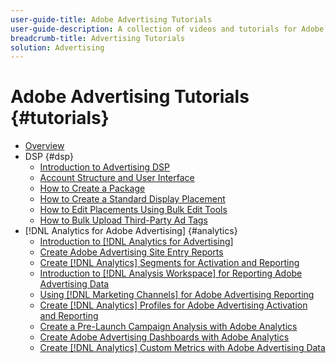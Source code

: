```yaml
---
user-guide-title: Adobe Advertising Tutorials
user-guide-description: A collection of videos and tutorials for Adobe Advertising.
breadcrumb-title: Advertising Tutorials
solution: Advertising
---
```


# Adobe Advertising Tutorials {#tutorials}

+ [Overview](overview.md)
+ DSP {#dsp}
  + [Introduction to Advertising DSP](/help/dsp/intro.md)
  + [Account Structure and User Interface](/help/dsp/ui.md)
  + [How to Create a Package](/help/dsp/package-create.md)
  + [How to Create a Standard Display Placement](/help/dsp/placement-create.md)
  + [How to Edit Placements Using Bulk Edit Tools](/help/dsp/bulk-edit-placement-tools.md)
  + [How to Bulk Upload Third-Party Ad Tags](/help/dsp/bulk-upload-third-party-ad-tags.md)
+ [!DNL Analytics for Adobe Advertising] {#analytics}
  + [Introduction to [!DNL Analytics for Advertising]](/help/integrations/analytics/intro-a4adc.md)
  + [Create Adobe Advertising Site Entry Reports](/help/integrations/analytics/analytics-site-entry-a4adc.md)
  + [Create [!DNL Analytics] Segments for Activation and Reporting](/help/integrations/analytics/analytics-segments-a4adc.md)
  + [Introduction to [!DNL Analysis Workspace] for Reporting Adobe Advertising Data](/help/integrations/analytics/analytics-analysis-workspace-a4adc.md)
  + [Using [!DNL Marketing Channels] for Adobe Advertising Reporting](/help/integrations/analytics/analytics-reporting-a4adc.md)
  + [Create [!DNL Analytics] Profiles for Adobe Advertising Activation and Reporting](/help/integrations/analytics/analytics-profiles-a4adc.md)
  + [Create a Pre-Launch Campaign Analysis with Adobe Analytics](/help/integrations/analytics/analytics-pre-launch-a4adc.md)
  + [Create Adobe Advertising Dashboards with Adobe Analytics](/help/integrations/analytics/analytics-dashboards-a4adc.md)
  + [Create [!DNL Analytics] Custom Metrics with Adobe Advertising Data](/help/integrations/analytics/analytics-custom-metrics-a4adc.md)

<!-- Add to DSP chapter once the videos are complete:
  + [How to Create a Placement](/help/dsp/placement-create.md)
  + [Placement Targeting Capabilities](/help/dsp/placement-targeting.md)
  + [Audience Libraries and Applying Behavioral Targeting](/help/dsp/audience-libraries.md)
-->

<!-- If I move the "Analytics for Advertising chapter into a larger Integrations chapter, then I'll need to set up redirects by copying a CSV file into this repo and populating it for those legacy file names. -->
